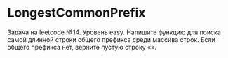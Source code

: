# LongestCommonPrefix
Задача на leetcode №14. 
Уровень easy.
Напишите функцию для поиска самой длинной строки общего префикса среди массива строк.
Если общего префикса нет, верните пустую строку «».
